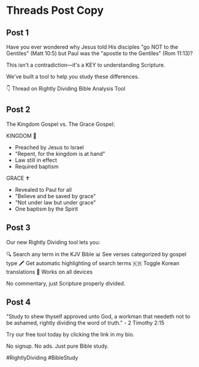 # Threads Post Copy

## Post 1
Have you ever wondered why Jesus told His disciples "go NOT to the Gentiles" (Matt 10:5) but Paul was the "apostle to the Gentiles" (Rom 11:13)?

This isn't a contradiction—it's a KEY to understanding Scripture.

We've built a tool to help you study these differences.

👇 Thread on Rightly Dividing Bible Analysis Tool

## Post 2
The Kingdom Gospel vs. The Grace Gospel:

KINGDOM 👑
- Preached by Jesus to Israel
- "Repent, for the kingdom is at hand"
- Law still in effect
- Required baptism

GRACE ✝️
- Revealed to Paul for all
- "Believe and be saved by grace"
- "Not under law but under grace"
- One baptism by the Spirit

## Post 3
Our new Rightly Dividing tool lets you:

🔍 Search any term in the KJV Bible
📊 See verses categorized by gospel type
🖍️ Get automatic highlighting of search terms
🇰🇷 Toggle Korean translations
📱 Works on all devices

No commentary, just Scripture properly divided.

## Post 4
"Study to shew thyself approved unto God, a workman that needeth not to be ashamed, rightly dividing the word of truth." - 2 Timothy 2:15

Try our free tool today by clicking the link in my bio.

No signup. No ads. Just pure Bible study.

#RightlyDividing #BibleStudy 
